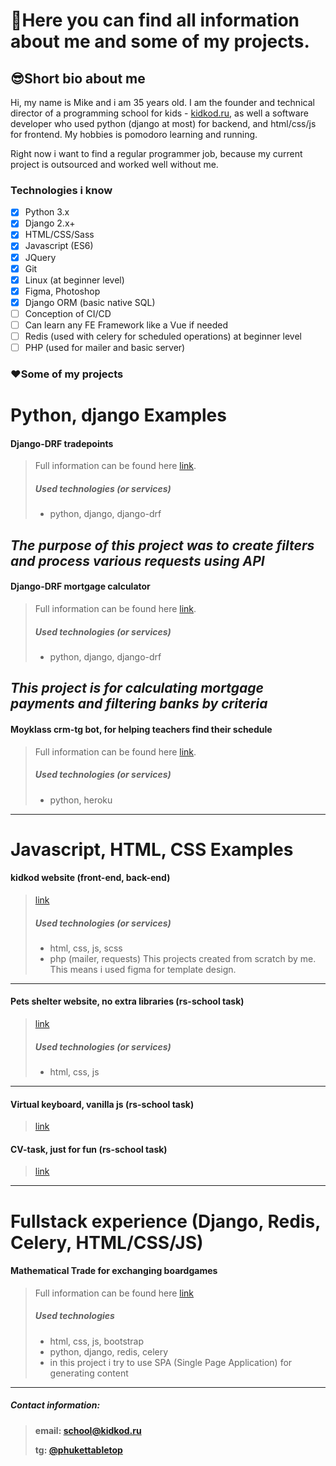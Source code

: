 # 💬Here you can find all information about me and some of my projects.

## 😎Short bio about me
Hi, my name is Mike and i am 35 years old. I am the founder and technical director of a programming school for kids - [kidkod.ru](https://kidkod.ru), as well a software developer who used python (django at most) for backend, and html/css/js for frontend. My hobbies is pomodoro learning and running. 

Right now i want to find a regular programmer job, because my current project is outsourced and worked well without me.

### Technologies i know
- [x] Python 3.x
- [x] Django 2.x+
- [x] HTML/CSS/Sass
- [x] Javascript (ES6)
- [x] JQuery
- [x] Git
- [x] Linux (at beginner level)
- [x] Figma, Photoshop 
- [x] Django ORM (basic native SQL)
- [ ] Conception of CI/CD
- [ ] Can learn any FE Framework like a Vue if needed
- [ ] Redis (used with celery for scheduled operations) at beginner level    
- [ ] PHP (used for mailer and basic server) 

### ❤️Some of my projects

# Python, django Examples

#### Django-DRF tradepoints
> Full information can be found here [link](https://github.com/raferalston/rest-api-task-tradepoints).
> ##### Used technologies (or services)
> - python, django, django-drf

*The purpose of this project was to create filters and process various requests using API*
---
#### Django-DRF mortgage calculator
> Full information can be found here [link](https://github.com/raferalston/mortgage-rest-api-example).
> ##### Used technologies (or services)
> - python, django, django-drf

*This project is for calculating mortgage payments and filtering banks by criteria*
---
#### Moyklass crm-tg bot, for helping teachers find their schedule
> Full information can be found here [link](https://github.com/raferalston/crm-tg-heroku-bot).
> ##### Used technologies (or services)
> - python, heroku
---
# Javascript, HTML, CSS Examples
#### kidkod website (front-end, back-end)
> [link](https://kidkod.ru)
> ##### Used technologies (or services)
>  - html, css, js, scss
>  - php (mailer, requests)
This projects created from scratch by me. This means i used figma for template design.
---
#### Pets shelter website, no extra libraries (rs-school task) 
> [link](https://rolling-scopes-school.github.io/raferalston-JSFE2022Q1/shelter/pages/main/)
> ##### Used technologies (or services)
>  - html, css, js
---
#### Virtual keyboard, vanilla js (rs-school task)
> [link](https://raferalston.github.io/virtual-keyboard/keyboard)

#### CV-task, just for fun (rs-school task)
> [link](https://raferalston.github.io/rsschool-cv/)
---
# Fullstack experience (Django, Redis, Celery, HTML/CSS/JS)
#### Mathematical Trade for exchanging boardgames
> Full information can be found here [link](https://github.com/raferalston/mathtrade_pub)
> ##### Used technologies
> - html, css, js, bootstrap
> - python, django, redis, celery
> - in this project i try to use SPA (Single Page Application) for generating content
---
##### Contact information:
> 
> **email: school@kidkod.ru**
> 
> **tg: [@phukettabletop](https://t.me/phukettabletop)**
